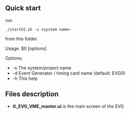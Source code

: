 ## Quick start
run 

    ./startUI.sh -s <system name>
from this folder.

Usage: $0 [options]

Options:
- -s <system name>     The system/project name
- -d <EVG name>        Event Generator / timing card name (default: EVG0)
- -h                   This help

## Files description
- __G_EVG_VME_master.ui__ is the main screen of the EVG
